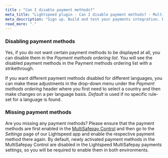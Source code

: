 ```yaml
---
title : "Can I disable payment methods?"
meta_title: "Lightspeed plugin - Can I disable payment methods? - MultiSafepay Docs"
meta_description: "Sign up. Build and test your payments integration. Explore our products and services. Use our API Reference, SDKs, and wrappers. Get support."
read_more: "."
---
```


### Disabling payment methods
Yes, if you do not want certain payment methods to be displayed at all, you can disable them in the _Payment methods ordering list_. You will see the disabled payment methods in the Payment methods ordering list with a strikethrough.

If you want different payment methods disabled for different languages, you can make these adjustments in the drop-down menu under the _Payment methods ordering_ header where you first need to select a country and then make changes on a per language basis. _Default_ is used if no specific rule-set for a language is found.

### Missing payment methods

Are you missing any payment methods? Please ensure that the payment methods are first enabled in the [MultiSafepay Control](https://docs.multisafepay.com/tools/multisafepay-control) and then go to the _Settings_ page of our Lightspeed app and enable the respective payment method there again. By default, newly activated payment methods in the MultiSafepay Control are disabled in the Lightspeed MultiSafepay payments settings, so you will be required to enable them in both environments.
